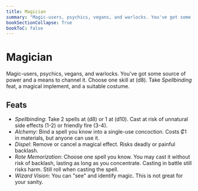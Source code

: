 ```yaml
---
title: Magician
summary: "Magic-users, psychics, vegans, and warlocks. You've got some source of power and a means to channel it. Choose one skill at (d8). Take *Spellbinding* feat, a magical implement, and a suitable costume."
bookSectionCollapse: True
bookToC: false
---
```

# Magician
Magic-users, psychics, vegans, and warlocks. You've got some source of power and a means to channel it. Choose one skill at (d8). Take *Spellbinding* feat, a magical implement, and a suitable costume.

## Feats
- *Spellbinding*: Take 2 spells at (d8) or 1 at (d10). Cast at risk of unnatural side effects (1-2) or friendly fire (3-4).
- *Alchemy*: Bind a spell you know into a single-use concoction. Costs ₡1 in materials, but anyone can use it.
- *Dispel*: Remove or cancel a magical effect. Risks deadly or painful backlash.
- *Rote Memorization*: Choose one spell you know. You may cast it without risk of backlash, lasting as long as you concentrate. Casting in battle still risks harm. Still roll when casting the spell.
- *Wizard Vision*: You can "see" and identify magic. This is not great for your sanity.